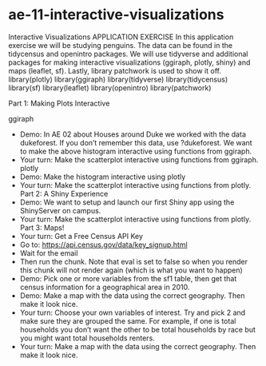 # ae-11-interactive-visualizations


Interactive Visualizations
APPLICATION EXERCISE
In this application exercise we will be studying penguins. The data can be found in the tidycensus and openintro packages. We will use tidyverse and additional packages for making interactive visualizations (ggiraph, plotly, shiny) and maps (leaflet, sf). Lastly, library patchwork is used to show it off.
library(plotly)
library(ggiraph)
library(tidyverse)
library(tidycensus)
library(sf)
library(leaflet)
library(openintro)
library(patchwork)

Part 1: Making Plots Interactive

ggiraph
* Demo: In AE 02 about Houses around Duke we worked with the data dukeforest. If you don’t remember this data, use ?dukeforest. We want to make the above histogram interactive using functions from ggiraph.
* Your turn: Make the scatterplot interactive using functions from ggiraph.
plotly
* Demo: Make the histogram interactive using plotly
* Your turn: Make the scatterplot interactive using functions from plotly.
Part 2: A Shiny Experience
* Demo: We want to setup and launch our first Shiny app using the ShinyServer on campus.
* Your turn: Make the scatterplot interactive using functions from plotly.
Part 3: Maps!
* Your turn: Get a Free Census API Key
* Go to: https://api.census.gov/data/key_signup.html
* Wait for the email
* Then run the chunk. Note that eval is set to false so when you render this chunk will not render again (which is what you want to happen)
* Demo: Pick one or more variables from the sf1 table, then get that census information for a geographical area in 2010.
* Demo: Make a map with the data using the correct geography. Then make it look nice.
* Your turn: Choose your own variables of interest. Try and pick 2 and make sure they are grouped the same. For example, if one is total households you don’t want the other to be total households by race but you might want total households renters.
* Your turn: Make a map with the data using the correct geography. Then make it look nice.

